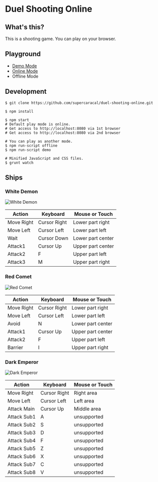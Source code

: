 # Duel Shooting Online

## What's this?

This is a shooting game. You can play on your browser.

## Playground

* [Demo Mode](http://supercaracal.github.io/duel-shooting-online/)
* [Online Mode](http://duel-shooting-online.azurewebsites.net/)
* Offline Mode

## Development

```
$ git clone https://github.com/supercaracal/duel-shooting-online.git
```

```
$ npm install
```

```
$ npm start
# Default play mode is online.
# Get access to http://localhost:8080 via 1st browser
# Get access to http://localhost:8080 via 2nd browser

# You can play as another mode.
$ npm run-script offline
$ npm run-script demo
```

```
# Minified JavaScript and CSS files.
$ grunt watch
```

## Ships

### White Demon

![White Demon](https://github.com/supercaracal/duelshooting_online/raw/master/img/white-demon.gif)

| Action     | Keyboard     | Mouse or Touch    |
|------------|--------------|-------------------|
| Move Right | Cursor Right | Lower part right  |
| Move Left  | Cursor Left  | Lower part left   |
| Wait       | Cursor Down  | Lower part center |
| Attack1    | Cursor Up    | Upper part center |
| Attack2    | F            | Upper part left   |
| Attack3    | M            | Upper part right  |

### Red Comet

![Red Comet](https://github.com/supercaracal/duelshooting_online/raw/master/img/red-comet.gif)

| Action     | Keyboard     | Mouse or Touch    |
|------------|--------------|-------------------|
| Move Right | Cursor Right | Lower part right  |
| Move Left  | Cursor Left  | Lower part left   |
| Avoid      | N            | Lower part center |
| Attack1    | Cursor Up    | Upper part center |
| Attack2    | F            | Upper part left   |
| Barrier    | I            | Upper part right  |

### Dark Emperor

![Dark Emperor](https://github.com/supercaracal/duelshooting_online/raw/master/img/dark-emperor.gif)

| Action      | Keyboard     | Mouse or Touch    |
|-------------|--------------|-------------------|
| Move Right  | Cursor Right | Right area        |
| Move Left   | Cursor Left  | Left area         |
| Attack Main | Cursor Up    | Middle area       |
| Attack Sub1 | A            | unsupported       |
| Attack Sub2 | S            | unsupported       |
| Attack Sub3 | D            | unsupported       |
| Attack Sub4 | F            | unsupported       |
| Attack Sub5 | Z            | unsupported       |
| Attack Sub6 | X            | unsupported       |
| Attack Sub7 | C            | unsupported       |
| Attack Sub8 | V            | unsupported       |
